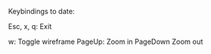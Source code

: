 Keybindings to date:


Esc, x, q: Exit

w:         Toggle wireframe
PageUp:    Zoom in
PageDown   Zoom out